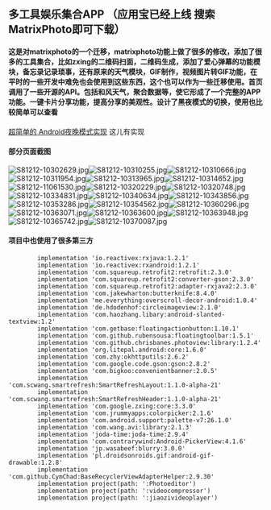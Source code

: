 ##  多工具娱乐集合APP （应用宝已经上线 搜索MatrixPhoto即可下载）
#### 这是对matrixphoto的一个迁移，matrixphoto功能上做了很多的修改，添加了很多的工具集合，比如zxing的二维码扫面，二维码生成，添加了爱心弹幕的功能模块，备忘录记录琐事，还有原来的天气模块，GIF制作，视频图片转GIF功能，在平时的一些开发中难免也会使用到这些东西，这个也可以作为一些迁移使用。首页调用了一些开源的API。包括和风天气，聚合数据等，使它形成了一个完整的APP功能。一键卡片分享功能，提高分享的美观性。设计了黑夜模式的切换，使用也比较简单可以查看
[超简单的 Android夜晚模式实现](https://www.jianshu.com/p/f1c09e483b11)  这儿有实现

#### 部分页面截图
![S81212-10302629.jpg](https://upload-images.jianshu.io/upload_images/3001453-eb8cfbc5dce17a40.jpg?imageMogr2/auto-orient/strip%7CimageView2/2/w/1240)![S81212-10310255.jpg](https://upload-images.jianshu.io/upload_images/3001453-d13534b2bb20deba.jpg?imageMogr2/auto-orient/strip%7CimageView2/2/w/1240)![S81212-10310666.jpg](https://upload-images.jianshu.io/upload_images/3001453-50fea1848e9c0687.jpg?imageMogr2/auto-orient/strip%7CimageView2/2/w/1240)![S81212-10311954.jpg](https://upload-images.jianshu.io/upload_images/3001453-29aeb4788f1c52d8.jpg?imageMogr2/auto-orient/strip%7CimageView2/2/w/1240)![S81212-10313965.jpg](https://upload-images.jianshu.io/upload_images/3001453-cd0f07a36a58df45.jpg?imageMogr2/auto-orient/strip%7CimageView2/2/w/1240)![S81212-10314652.jpg](https://upload-images.jianshu.io/upload_images/3001453-54c150f7726d6a8e.jpg?imageMogr2/auto-orient/strip%7CimageView2/2/w/1240)![S81212-11061530.jpg](https://upload-images.jianshu.io/upload_images/3001453-d87fa8014a5cf180.jpg?imageMogr2/auto-orient/strip%7CimageView2/2/w/1240)![S81212-10320229.jpg](https://upload-images.jianshu.io/upload_images/3001453-a4a313b02fa74e4d.jpg?imageMogr2/auto-orient/strip%7CimageView2/2/w/1240)![S81212-10320748.jpg](https://upload-images.jianshu.io/upload_images/3001453-59015ccbe1fb5ac8.jpg?imageMogr2/auto-orient/strip%7CimageView2/2/w/1240)![S81212-10334831.jpg](https://upload-images.jianshu.io/upload_images/3001453-d00ec5ef7851b978.jpg?imageMogr2/auto-orient/strip%7CimageView2/2/w/1240)![S81212-10340634.jpg](https://upload-images.jianshu.io/upload_images/3001453-dd13e54f59b4952f.jpg?imageMogr2/auto-orient/strip%7CimageView2/2/w/1240)![S81212-10343856.jpg](https://upload-images.jianshu.io/upload_images/3001453-13dcbb05cd6f3757.jpg?imageMogr2/auto-orient/strip%7CimageView2/2/w/1240)![S81212-10353286.jpg](https://upload-images.jianshu.io/upload_images/3001453-921d879f3807c6cc.jpg?imageMogr2/auto-orient/strip%7CimageView2/2/w/1240)![S81212-10354562.jpg](https://upload-images.jianshu.io/upload_images/3001453-91370523df922534.jpg?imageMogr2/auto-orient/strip%7CimageView2/2/w/1240)![S81212-10360296.jpg](https://upload-images.jianshu.io/upload_images/3001453-ae6eda9364975a7b.jpg?imageMogr2/auto-orient/strip%7CimageView2/2/w/1240)![S81212-10363071.jpg](https://upload-images.jianshu.io/upload_images/3001453-3c6a900f9f86a909.jpg?imageMogr2/auto-orient/strip%7CimageView2/2/w/1240)![S81212-10363600.jpg](https://upload-images.jianshu.io/upload_images/3001453-8325de14896eac48.jpg?imageMogr2/auto-orient/strip%7CimageView2/2/w/1240)![S81212-10363948.jpg](https://upload-images.jianshu.io/upload_images/3001453-69e95130ed77b70f.jpg?imageMogr2/auto-orient/strip%7CimageView2/2/w/1240)![S81212-10365742.jpg](https://upload-images.jianshu.io/upload_images/3001453-8f4ff112cddc8a9c.jpg?imageMogr2/auto-orient/strip%7CimageView2/2/w/1240)![S81212-10370087.jpg](https://upload-images.jianshu.io/upload_images/3001453-92c239133bab99bc.jpg?imageMogr2/auto-orient/strip%7CimageView2/2/w/1240)

#### 项目中也使用了很多第三方 
            implementation 'io.reactivex:rxjava:1.2.1'
            implementation 'io.reactivex:rxandroid:1.2.1'
            implementation 'com.squareup.retrofit2:retrofit:2.3.0'
            implementation 'com.squareup.retrofit2:converter-gson:2.3.0'
            implementation 'com.squareup.retrofit2:adapter-rxjava2:2.3.0'
            implementation 'com.jakewharton:butterknife:8.4.0'
            implementation 'me.everything:overscroll-decor-android:1.0.4'
            implementation 'de.hdodenhof:circleimageview:2.1.0'
            implementation 'com.haozhang.libary:android-slanted-textview:1.2'
            implementation 'com.getbase:floatingactionbutton:1.10.1'
            implementation 'com.github.rubensousa:floatingtoolbar:1.5.1'
            implementation 'com.github.chrisbanes.photoview:library:1.2.4'
            implementation 'org.litepal.android:core:1.6.0'
            implementation 'com.zhy:okhttputils:2.6.2'
            implementation 'com.google.code.gson:gson:2.8.2'
            implementation 'com.bigkoo:convenientbanner:2.0.5'
            implementation 'com.scwang.smartrefresh:SmartRefreshLayout:1.1.0-alpha-21'
            implementation 'com.scwang.smartrefresh:SmartRefreshHeader:1.1.0-alpha-21'
            implementation 'com.google.zxing:core:3.3.0'
            implementation 'com.jrummyapps:colorpicker:2.1.6'
            implementation 'com.android.support:palette-v7:26.1.0'
            implementation 'com.wang.avi:library:2.1.3'
            implementation 'joda-time:joda-time:2.9.4'
            implementation 'com.contrarywind:Android-PickerView:4.1.6'
            implementation 'jp.wasabeef:blurry:3.0.0'
            implementation 'pl.droidsonroids.gif:android-gif-drawable:1.2.8'
            implementation 'com.github.CymChad:BaseRecyclerViewAdapterHelper:2.9.30'
            implementation project(path: ':Photoeditor')
            implementation project(path: ':videocompressor')
            implementation project(path: ':jiaozivideoplayer')
